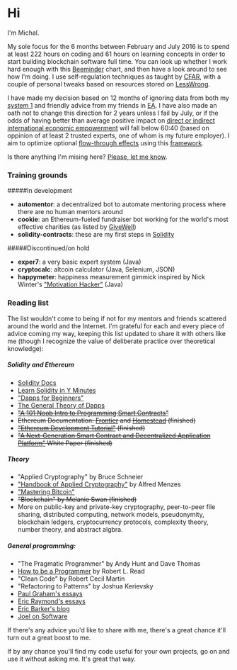 # Hi

I'm Michal. 

My sole focus for the 6 months between February and July 2016 is to spend at least 222 hours on coding and 61 hours on learning concepts in order to start building blockchain software full time. You can look up whether I work hard enough with this [Beeminder] chart, and then have a look around to see how I'm doing. I use self-regulation techniques as taught by [CFAR], with a couple of personal tweaks based on resources stored on [LessWrong].

I have made my decision based on 12 months of ignoring data from both my [system 1] and friendly advice from my friends in [EA]. I have also made an oath not to change this direction for 2 years unless I fail by July, or if the odds of having better than average positive impact on [direct or indirect international economic empowerment] will fall below 60:40 (based on oppinion of at least 2 trusted experts, one of whom is my future employer).  I aim to optimize optional [flow-through effects] using this [framework].

Is there anything I'm mising here? [Please, let me know].

### Training grounds

#####In development
- **automentor**: a decentralized bot to automate mentoring process where there are no human mentors around
- **cookie**: an Ethereum-fueled fundraiser bot working for the world's most effective charities (as listed by [GiveWell])
- **solidity-contracts**: these are my first steps in [Solidity]

#####Discontinued/on hold

- **exper7**: a very basic expert system (Java)
- **cryptocalc**: altcoin calculator (Java, Selenium, JSON)
- **happymeter**: happiness measurement gimmick inspired by Nick Winter's ["Motivation Hacker"] (Java)

### Reading list

The list wouldn't come to being if not for my mentors and friends scattered around the world and the Internet. I'm grateful for each and every piece of advice coming my way, keeping this list updated to share it with others like me (though I recognize the value of deliberate practice over theoretical knowledge):

##### Solidity and Ethereum
- [Solidity Docs]
- [Learn Solidity in Y Minutes]
- ["Dapps for Beginners"]  
- [The General Theory of Dapps]
- ~~["A 101 Noob Intro to Programming Smart Contracts"]~~
- ~~Ethereum Documentation: [Frontier] and [Homestead] (finished)~~
- ~~["Ethereum Development Tutorial"] (finished)~~
- ~~["A Next-Generation Smart Contract and Decentralized Application Platform"] White Paper (finished)~~

##### Theory
- "Applied Cryptography" by Bruce Schneier  
- ["Handbook of Applied Cryptography"] by Alfred Menzes  
- ["Mastering Bitcoin"]  
- ~~"Blockchain" by Melanie Swan (finished)~~
- More on public-key and private-key cryptography, peer-to-peer file sharing, distributed computing, network models, pseudonymity, blockchain ledgers, cryptocurrency protocols, complexity theory, number theory, and abstract algbra.

##### General programming:
- "The Pragmatic Programmer" by Andy Hunt and Dave Thomas
- [How to be a Programmer] by Robert L. Read
- "Clean Code" by Robert Cecil Martin
- "Refactoring to Patterns" by Joshua Kerievsky
- [Paul Graham's essays]
- [Eric Raymond's essays]
- [Eric Barker's blog]
- [Joel on Software]

If there's any advice you'd like to share with me, there's a great chance it'll turn out a great boost to me. 

If by any chance you'll find my code useful for your own projects, go on and use it without asking me. It's great that way.

[system 1]: http://bigthink.com/errors-we-live-by/kahnemans-mind-clarifying-biases
["Handbook of Applied Cryptography"]: http://cacr.uwaterloo.ca/hac/
["Mastering Bitcoin"]: https://github.com/bitcoinbook/bitcoinbook
["A 101 Noob Intro to Programming Smart Contracts"]: http://consensys.github.io/developers/articles/101-noob-intro/
["Dapps for Beginners"]: https://dappsforbeginners.wordpress.com/
["A Next-Generation Smart Contract and Decentralized Application Platform"]: https://github.com/ethereum/wiki/wiki/White-Paper
["Ethereum Development Tutorial"]: https://github.com/ethereum/wiki/wiki/Ethereum-Development-Tutorial
[Beeminder]: https://www.beeminder.com/michal_t/goals/code
[CFAR]: http://rationality.org
[EA]: http://www.effectivealtruism.org
["Motivation Hacker"]: http://www.nickwinter.net/the-motivation-hacker
[Solidity]: https://solidity.readthedocs.org/en/latest/
[Paul Graham's essays]: http://www.paulgraham.com/articles.html
[Eric Raymond's essays]: http://www.catb.org/esr/writings/
[How to be a Programmer]: https://github.com/braydie/HowToBeAProgrammer
[LessWrong]: http://lesswrong.com/
[Eric Barker's blog]: http://www.bakadesuyo.com/about/
[The General Theory of Dapps]: https://github.com/DavidJohnstonCEO/DecentralizedApplications
[Homestead]: https://ethereum-homestead.readthedocs.org/en/latest/
[Frontier]: https://ethereum.gitbooks.io/frontier-guide/content/
[Solidity Docs]: http://solidity.readthedocs.org/en/latest/solidity-in-depth.html
[Learn Solidity in Y Minutes]: https://learnxinyminutes.com/docs/solidity/
[Joel on Software]: http://www.joelonsoftware.com/
[flow-through effects]: http://blog.givewell.org/2013/05/15/flow-through-effects/
[framework]: https://docs.google.com/document/d/1prRQQOviesyJDtW-_9x8nvK3WHh5O0i5GVCy2N_WDWQ/edit
[track]: https://www.beeminder.com/michal_t/goals/code
[Please, let me know]: <mailto:michal@efektywnyaltruizmkrakow.org>
[GiveWell]: http://www.givewell.org/
[direct or indirect international economic empowerment]: http://www.givewell.org/international/economic-empowerment
